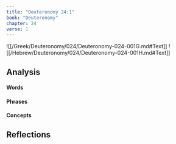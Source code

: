 ```yaml
---
title: "Deuteronomy 24:1"
book: "Deuteronomy"
chapter: 24
verse: 1
---
```

![[/Greek/Deuteronomy/024/Deuteronomy-024-001G.md#Text]]
![[/Hebrew/Deuteronomy/024/Deuteronomy-024-001H.md#Text]]

## Analysis

#### Words

#### Phrases

#### Concepts

## Reflections

